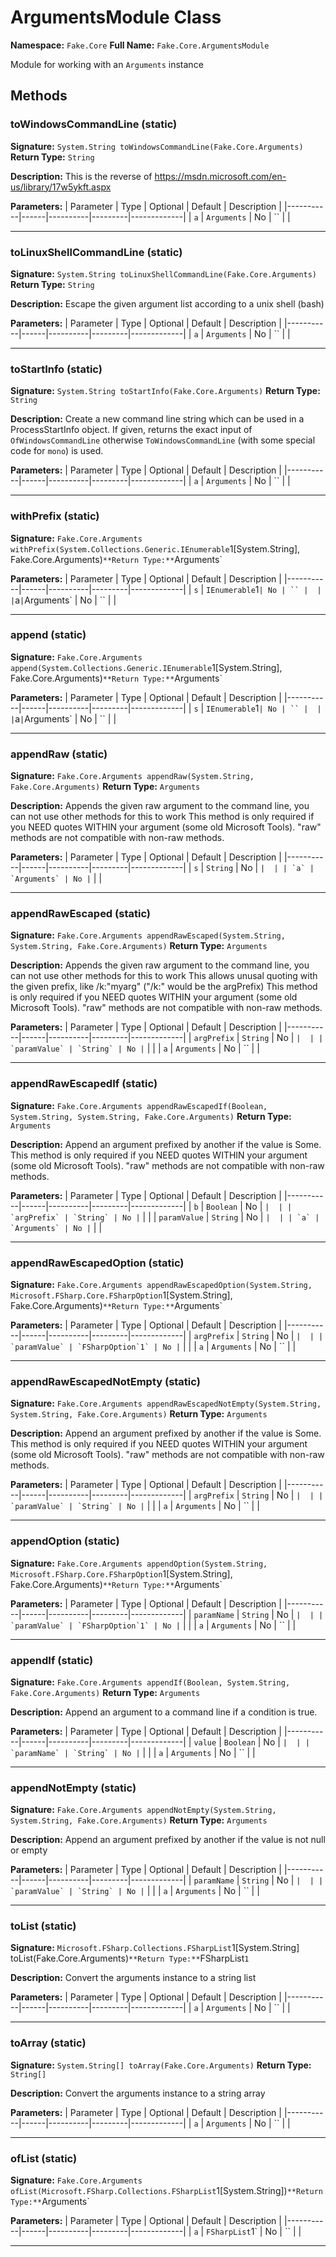 # ArgumentsModule Class

**Namespace:** `Fake.Core`
**Full Name:** `Fake.Core.ArgumentsModule`

Module for working with an `Arguments` instance

## Methods

### toWindowsCommandLine (static)

**Signature:** `System.String toWindowsCommandLine(Fake.Core.Arguments)`
**Return Type:** `String`

**Description:** This is the reverse of https://msdn.microsoft.com/en-us/library/17w5ykft.aspx

**Parameters:**
| Parameter | Type | Optional | Default | Description |
|-----------|------|----------|---------|-------------|
| `a` | `Arguments` | No | `` |  |

---

### toLinuxShellCommandLine (static)

**Signature:** `System.String toLinuxShellCommandLine(Fake.Core.Arguments)`
**Return Type:** `String`

**Description:** Escape the given argument list according to a unix shell (bash)

**Parameters:**
| Parameter | Type | Optional | Default | Description |
|-----------|------|----------|---------|-------------|
| `a` | `Arguments` | No | `` |  |

---

### toStartInfo (static)

**Signature:** `System.String toStartInfo(Fake.Core.Arguments)`
**Return Type:** `String`

**Description:** Create a new command line string which can be used in a ProcessStartInfo object.
 If given, returns the exact input of `OfWindowsCommandLine` otherwise `ToWindowsCommandLine` (with some special code for `mono`) is used.

**Parameters:**
| Parameter | Type | Optional | Default | Description |
|-----------|------|----------|---------|-------------|
| `a` | `Arguments` | No | `` |  |

---

### withPrefix (static)

**Signature:** `Fake.Core.Arguments withPrefix(System.Collections.Generic.IEnumerable`1[System.String], Fake.Core.Arguments)`
**Return Type:** `Arguments`

**Parameters:**
| Parameter | Type | Optional | Default | Description |
|-----------|------|----------|---------|-------------|
| `s` | `IEnumerable`1` | No | `` |  |
| `a` | `Arguments` | No | `` |  |

---

### append (static)

**Signature:** `Fake.Core.Arguments append(System.Collections.Generic.IEnumerable`1[System.String], Fake.Core.Arguments)`
**Return Type:** `Arguments`

**Parameters:**
| Parameter | Type | Optional | Default | Description |
|-----------|------|----------|---------|-------------|
| `s` | `IEnumerable`1` | No | `` |  |
| `a` | `Arguments` | No | `` |  |

---

### appendRaw (static)

**Signature:** `Fake.Core.Arguments appendRaw(System.String, Fake.Core.Arguments)`
**Return Type:** `Arguments`

**Description:** Appends the given raw argument to the command line, you can not use other methods for this to work
 This method is only required if you NEED quotes WITHIN your argument (some old Microsoft Tools).
 "raw" methods are not compatible with non-raw methods.

**Parameters:**
| Parameter | Type | Optional | Default | Description |
|-----------|------|----------|---------|-------------|
| `s` | `String` | No | `` |  |
| `a` | `Arguments` | No | `` |  |

---

### appendRawEscaped (static)

**Signature:** `Fake.Core.Arguments appendRawEscaped(System.String, System.String, Fake.Core.Arguments)`
**Return Type:** `Arguments`

**Description:** Appends the given raw argument to the command line, you can not use other methods for this to work
 This allows unusal quoting with the given prefix, like /k:"myarg" ("/k:" would be the argPrefix)
 This method is only required if you NEED quotes WITHIN your argument (some old Microsoft Tools).
 "raw" methods are not compatible with non-raw methods.

**Parameters:**
| Parameter | Type | Optional | Default | Description |
|-----------|------|----------|---------|-------------|
| `argPrefix` | `String` | No | `` |  |
| `paramValue` | `String` | No | `` |  |
| `a` | `Arguments` | No | `` |  |

---

### appendRawEscapedIf (static)

**Signature:** `Fake.Core.Arguments appendRawEscapedIf(Boolean, System.String, System.String, Fake.Core.Arguments)`
**Return Type:** `Arguments`

**Description:** Append an argument prefixed by another if the value is Some.
 This method is only required if you NEED quotes WITHIN your argument (some old Microsoft Tools).
 "raw" methods are not compatible with non-raw methods.

**Parameters:**
| Parameter | Type | Optional | Default | Description |
|-----------|------|----------|---------|-------------|
| `b` | `Boolean` | No | `` |  |
| `argPrefix` | `String` | No | `` |  |
| `paramValue` | `String` | No | `` |  |
| `a` | `Arguments` | No | `` |  |

---

### appendRawEscapedOption (static)

**Signature:** `Fake.Core.Arguments appendRawEscapedOption(System.String, Microsoft.FSharp.Core.FSharpOption`1[System.String], Fake.Core.Arguments)`
**Return Type:** `Arguments`

**Parameters:**
| Parameter | Type | Optional | Default | Description |
|-----------|------|----------|---------|-------------|
| `argPrefix` | `String` | No | `` |  |
| `paramValue` | `FSharpOption`1` | No | `` |  |
| `a` | `Arguments` | No | `` |  |

---

### appendRawEscapedNotEmpty (static)

**Signature:** `Fake.Core.Arguments appendRawEscapedNotEmpty(System.String, System.String, Fake.Core.Arguments)`
**Return Type:** `Arguments`

**Description:** Append an argument prefixed by another if the value is Some.
 This method is only required if you NEED quotes WITHIN your argument (some old Microsoft Tools).
 "raw" methods are not compatible with non-raw methods.

**Parameters:**
| Parameter | Type | Optional | Default | Description |
|-----------|------|----------|---------|-------------|
| `argPrefix` | `String` | No | `` |  |
| `paramValue` | `String` | No | `` |  |
| `a` | `Arguments` | No | `` |  |

---

### appendOption (static)

**Signature:** `Fake.Core.Arguments appendOption(System.String, Microsoft.FSharp.Core.FSharpOption`1[System.String], Fake.Core.Arguments)`
**Return Type:** `Arguments`

**Parameters:**
| Parameter | Type | Optional | Default | Description |
|-----------|------|----------|---------|-------------|
| `paramName` | `String` | No | `` |  |
| `paramValue` | `FSharpOption`1` | No | `` |  |
| `a` | `Arguments` | No | `` |  |

---

### appendIf (static)

**Signature:** `Fake.Core.Arguments appendIf(Boolean, System.String, Fake.Core.Arguments)`
**Return Type:** `Arguments`

**Description:** Append an argument to a command line if a condition is true.

**Parameters:**
| Parameter | Type | Optional | Default | Description |
|-----------|------|----------|---------|-------------|
| `value` | `Boolean` | No | `` |  |
| `paramName` | `String` | No | `` |  |
| `a` | `Arguments` | No | `` |  |

---

### appendNotEmpty (static)

**Signature:** `Fake.Core.Arguments appendNotEmpty(System.String, System.String, Fake.Core.Arguments)`
**Return Type:** `Arguments`

**Description:** Append an argument prefixed by another if the value is not null or empty

**Parameters:**
| Parameter | Type | Optional | Default | Description |
|-----------|------|----------|---------|-------------|
| `paramName` | `String` | No | `` |  |
| `paramValue` | `String` | No | `` |  |
| `a` | `Arguments` | No | `` |  |

---

### toList (static)

**Signature:** `Microsoft.FSharp.Collections.FSharpList`1[System.String] toList(Fake.Core.Arguments)`
**Return Type:** `FSharpList`1`

**Description:** Convert the arguments instance to a string list

**Parameters:**
| Parameter | Type | Optional | Default | Description |
|-----------|------|----------|---------|-------------|
| `a` | `Arguments` | No | `` |  |

---

### toArray (static)

**Signature:** `System.String[] toArray(Fake.Core.Arguments)`
**Return Type:** `String[]`

**Description:** Convert the arguments instance to a string array

**Parameters:**
| Parameter | Type | Optional | Default | Description |
|-----------|------|----------|---------|-------------|
| `a` | `Arguments` | No | `` |  |

---

### ofList (static)

**Signature:** `Fake.Core.Arguments ofList(Microsoft.FSharp.Collections.FSharpList`1[System.String])`
**Return Type:** `Arguments`

**Parameters:**
| Parameter | Type | Optional | Default | Description |
|-----------|------|----------|---------|-------------|
| `a` | `FSharpList`1` | No | `` |  |

---